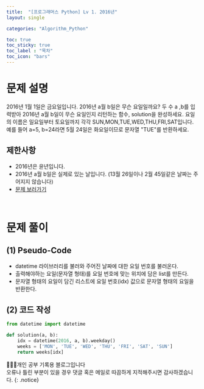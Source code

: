 ```yaml
---
title:  "[프로그래머스 Python] Lv 1. 2016년"
layout: single

categories: "Algorithm_Python"

toc: true
toc_sticky: true
toc_label : "목차"
toc_icon: "bars"
---
```


# 문제 설명
2016년 1월 1일은 금요일입니다. 2016년 a월 b일은 무슨 요일일까요? 두 수 a ,b를 입력받아 2016년 a월 b일이 무슨 요일인지 리턴하는 함수, solution을 완성하세요. 요일의 이름은 일요일부터 토요일까지 각각 SUN,MON,TUE,WED,THU,FRI,SAT입니다. 예를 들어 a=5, b=24라면 5월 24일은 화요일이므로 문자열 "TUE"를 반환하세요.

## 제한사항
- 2016년은 윤년입니다.
- 2016년 a월 b일은 실제로 있는 날입니다. (13월 26일이나 2월 45일같은 날짜는 주어지지 않습니다)
- [문제 보러가기](https://school.programmers.co.kr/learn/courses/30/lessons/12901)

<br>

# 문제 풀이
## (1) Pseudo-Code
- datetime 라이브러리를 불러와 주어진 날짜에 대한 요일 번호를 불러온다.
- 출력해야하는 요일(문자열 형태)를 요일 번호에 맞는 위치에 담은 list를 만든다.
- 문자열 형태의 요일이 담긴 리스트에 요일 번호(idx) 값으로 문자열 형태의 요일을 반환한다.

## (2) 코드 작성
```python
from datetime import datetime

def solution(a, b):
    idx = datetime(2016, a, b).weekday()
    weeks = ['MON', 'TUE', 'WED', 'THU', 'FRI', 'SAT', 'SUN']
    return weeks[idx]
```

👩🏻‍💻개인 공부 기록용 블로그입니다
<br>오류나 틀린 부분이 있을 경우 댓글 혹은 메일로 따끔하게 지적해주시면 감사하겠습니다.
{: .notice}